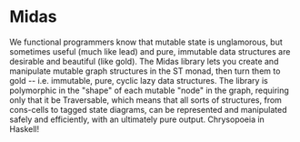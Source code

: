 Midas
=====

We functional programmers know that mutable state is unglamorous, but sometimes useful (much like lead) and pure, immutable data structures are desirable and beautiful (like gold). The Midas library lets you create and manipulate mutable graph structures in the ST monad, then turn them to gold -- i.e. immutable, pure, cyclic lazy data structures. The library is polymorphic in the "shape" of each mutable "node" in the graph, requiring only that it be Traversable, which means that all sorts of structures, from cons-cells to tagged state diagrams, can be represented and manipulated safely and efficiently, with an ultimately pure output. Chrysopoeia in Haskell!
